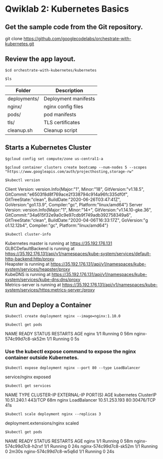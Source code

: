 # Qwiklab 2: Kubernetes Basics

## Get the sample code from the Git repository.
git clone https://github.com/googlecodelabs/orchestrate-with-kubernetes.git

## Review the app layout.
```
$cd orchestrate-with-kubernetes/kubernetes
```
```
$ls
```
| Folder |Description |
| --- | ----------- |
| deployments/   |Deployment manifests       |
| nginx/   | nginx config files       |
| pods/  | pod manifests       |
| tls/   | TLS certificates      |
| cleanup.sh   | Cleanup script       |



## Starts a Kubernetes Cluster
```
$gcloud config set compute/zone us-central1-a
```
```
$gcloud container clusters create bootcamp --num-nodes 5 --scopes "https://www.googleapis.com/auth/projecthosting,storage-rw"
```
```
$kubectl version
```
Client Version: version.Info{Major:"1", Minor:"18", GitVersion:"v1.18.5", GitCommit:"e6503f8d8f769ace2f338794c914a96fc335df0f", GitTreeState:"clean", BuildDate:"2020-06-26T03:47:41Z", GoVersion:"go1.13.9",
 Compiler:"gc", Platform:"linux/amd64"}
Server Version: version.Info{Major:"1", Minor:"14+", GitVersion:"v1.14.10-gke.36", GitCommit:"34a615f32e9a0c9e97cdb9f749adb392758349a6", GitTreeState:"clean", BuildDate:"2020-04-06T16:33:17Z", GoVersion:"g
o1.12.12b4", Compiler:"gc", Platform:"linux/amd64"}

```
$kubectl cluster-info
```
Kubernetes master is running at https://35.192.176.131 <br>
GLBCDefaultBackend is running at https://35.192.176.131/api/v1/namespaces/kube-system/services/default-http-backend:http/proxy<br>
Heapster is running at https://35.192.176.131/api/v1/namespaces/kube-system/services/heapster/proxy<br>
KubeDNS is running at https://35.192.176.131/api/v1/namespaces/kube-system/services/kube-dns:dns/proxy<br>
Metrics-server is running at https://35.192.176.131/api/v1/namespaces/kube-system/services/https:metrics-server:/proxy<br>

## Run and Deploy a Container
```
$kubectl create deployment nginx --image=nginx:1.10.0
```

```
$kubectl get pods
```
NAME                     READY   STATUS    RESTARTS   AGE
nginx                    1/1     Running   0          56m
nginx-574c99d7c8-sk52m   1/1     Running   0          5s <br>

### Use the kubectl expose command to expose the nginx container outside Kubernetes.
```
$kubectl expose deployment nginx --port 80 --type LoadBalancer
```
service/nginx exposed <br>

```
$kubectl get services 
```
NAME         TYPE           CLUSTER-IP      EXTERNAL-IP   PORT(S)        AGE
kubernetes   ClusterIP      10.51.240.1     <none>        443/TCP        68m
nginx        LoadBalancer   10.51.253.193   <pending>     80:30476/TCP   41s <br>

```
$kubectl scale deployment nginx --replicas 3 
```
deployment.extensions/nginx scaled <br>

```
$kubectl get pods
```
NAME                     READY   STATUS    RESTARTS   AGE
nginx                    1/1     Running   0          58m
nginx-574c99d7c8-h2rxf   1/1     Running   0          24s
nginx-574c99d7c8-sk52m   1/1     Running   0          2m30s
nginx-574c99d7c8-w5q6d   1/1     Running   0          24s
